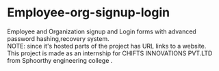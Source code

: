 # Employee-org-signup-login
Employee and Organization signup and Login forms with advanced password hashing,recovery system.  
NOTE: since it's hosted parts of the project has URL links to a website.  
This project is made as an internship for CHIFTS INNOVATIONS PVT.LTD from Sphoorthy engineering college .
